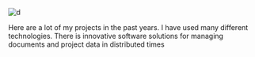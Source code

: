 ![d](https://user-images.githubusercontent.com/60616319/190877931-e329b8e8-58de-4470-8d3e-86540bccdca1.png)

Here are a lot of my projects in the past years. I have used many different technologies.
There is innovative software solutions for managing documents and project data in distributed times
